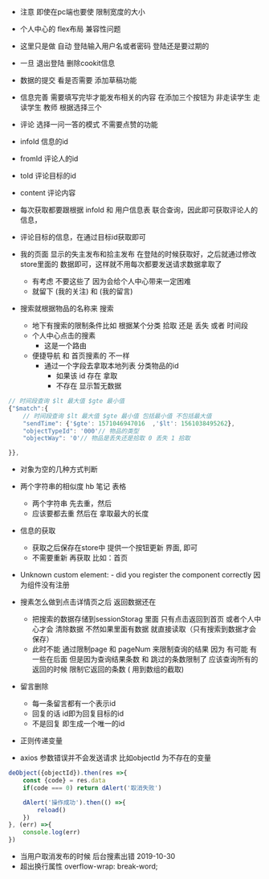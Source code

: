 - 注意 即使在pc端也要使 限制宽度的大小
- 个人中心的 flex布局 兼容性问题
- 这里只是做 自动 登陆输入用户名或者密码 登陆还是要过期的
- 一旦 退出登陆 删除cookit信息 
- 数据的提交 看是否需要 添加草稿功能
- 信息完善 需要填写完毕才能发布相关的内容 在添加三个按钮为 非走读学生 走读学生 教师 根据选择三个

- 评论 选择一问一答的模式 不需要点赞的功能
- infoId 信息的id
- fromId 评论人的id
- toId 评论目标的id
- content 评论内容
- 每次获取都要跟根据 infoId 和 用户信息表 联合查询，因此即可获取评论人的信息，
- 评论目标的信息，在通过目标id获取即可
- 我的页面 显示的失主发布和拾主发布 在登陆的时候获取好，之后就通过修改store里面的   数据即可，这样就不用每次都要发送请求数据拿取了
    + 有考虑 不要这些了 因为会给个人中心带来一定困难
    + 就留下 (我的关注) 和 (我的留言)

- 搜索就根据物品的名称来 搜索
    + 地下有搜索的限制条件比如 根据某个分类 拾取 还是 丢失 或者 时间段
    + 个人中心点击的搜素
        * 这是一个路由
    + 便捷导航 和 首页搜素的 不一样
        * 通过一个字段去拿取本地列表 分类物品的id
            - 如果该 id 存在 拿取
            - 不存在 显示暂无数据 
~~~JavaScript
// 时间段查询 $lt 最大值 $gte 最小值
{"$match":{
    // 时间段查询 $lt 最大值 $gte 最小值 包括最小值 不包括最大值
    "sendTime": {'$gte': 1571046947016  ,'$lt': 1561038495262},
    "objectTypeId": '000'// 物品的类型
    "objectWay": '0'// 物品是丢失还是拾取 0 丢失 1 拾取

}},
~~~

- 对象为空的几种方式判断
- 两个字符串的相似度 hb 笔记 表格
    + 两个字符串 先去重，然后
    + 应该要都去重 然后在 拿取最大的长度
- 信息的获取
    + 获取之后保存在store中 提供一个按钮更新 界面, 即可 
    + 不需要重新 再获取 比如：首页
- Unknown custom element: <Loading> - did you register the component correctly 因为组件没有注册
- 搜素怎么做到点击详情页之后 返回数据还在
    + 把搜索的数据存储到sessionStorag 里面 只有点击返回到首页 或者个人中心才会 
    清除数据 不然如果里面有数据 就直接读取（只有搜索到数据才会保存）
    + 此时不能 通过限制page 和 pageNum 来限制查询的结果 因为 有可能 有一些在后面 但是因为查询结果条数 和 跳过的条数限制了 应该查询所有的 返回的时候 限制它返回的条数 ( 用到数组的截取)


- 留言删除 
    + 每一条留言都有一个表示id
    + 回复的话 id即为回复目标的id
    + 不是回复 即生成一个唯一的id
- 正则传递变量

- axios 参数错误并不会发送请求 比如objectId 为不存在的变量
~~~javascript
deObject({objectId}).then(res =>{
    const {code} = res.data
    if(code === 0) return dAlert('取消失败')

    dAlert('操作成功').then(() =>{
        reload()
    })
}, (err) =>{
    console.log(err)
})
~~~


- 当用户取消发布的时候 后台搜素出错 2019-10-30
- 超出换行属性 overflow-wrap: break-word;